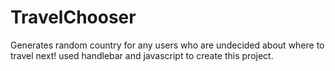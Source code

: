 # TravelChooser
Generates random country for any users who are undecided about where to travel next! 
used handlebar and javascript to create this project. 
